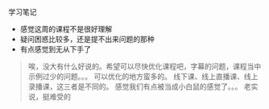 学习笔记

* 感觉这周的课程不是很好理解
* 疑问困惑比较多，还是提不出来问题的那种
* 有点感觉到无从下手了

> 唉，没大有什么好说的。希望可以尽快优化课程吧，字幕的问题，课程当中示例过少的问题。。。
> 可以优化的地方蛮多的。
> 线下课、线上直播课、线上录播课，这三者是不同的。
> 感觉我们有点被当成小白鼠的感觉了。。。
> 老实说，挺难受的